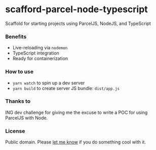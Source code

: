 # scafford-parcel-node-typescript
Scaffold for starting projects using ParcelJS, NodeJS, and TypeScript

### Benefits

- Live-reloading via `nodemon`
- TypeScript integration
- Ready for containerization

### How to use
- `yarn watch` to spin up a dev server
- `yarn build` to create server JS bundle: `dist/app.js`

### Thanks to

ING dev challenge for giving me the excuse to write a POC
for using ParcelJS with Node. 

### License

Public domain. 
Please [let me know](mailto:jsyang.ca@gmail.com) if you do something cool with it.